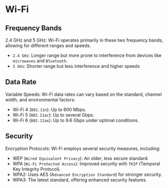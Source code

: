 # Wi-Fi

## Frequency Bands

2.4 GHz and 5 GHz: Wi-Fi operates primarily in these two frequency bands, allowing for different ranges and speeds.

- `2.4 GHz`: Longer range but more prone to interference from devices like `microwaves` and `Bluetooth`.
- `5 GHz`: Shorter range but less interference and higher speeds

## Data Rate

Variable Speeds: Wi-Fi data rates can vary based on the standard, channel width, and environmental factors:

- Wi-Fi 4 (`802.11n`): Up to 600 Mbps.
- Wi-Fi 5 (`802.11ac`): Up to several Gbps.
- Wi-Fi 6 (`802.11ax`): Up to 9.6 Gbps under optimal conditions.

## Security

Encryption Protocols: Wi-Fi employs several security measures, including:

- WEP (`Wired Equivalent Privacy`): An older, less secure standard.
- WPA (`Wi-Fi Protected Access`): Improved security with `TKIP` (Temporal Key Integrity Protocol).
- WPA2: Uses AES (A`dvanced Encryption Standard`) for stronger security.
- WPA3: The latest standard, offering enhanced security features.
